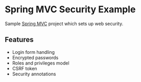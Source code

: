 # Spring MVC Security Example

Sample [Spring MVC][spring-mvc] project which sets up web security.

## Features

* Login form handling
* Encrypted passwords
* Roles and privileges model
* CSRF token
* Security annotations

[spring-mvc]: https://spring.io